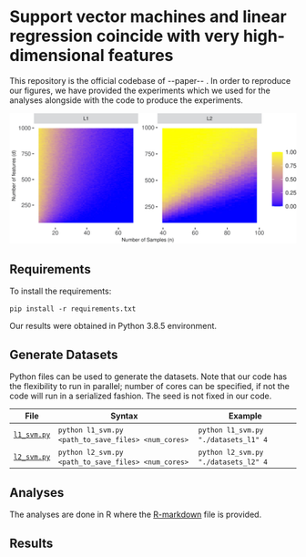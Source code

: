 
# Support vector machines and linear regression coincide with very high-dimensional features

This repository is the official codebase of --paper-- . In order to reproduce our figures, we have provided the experiments which we used for the analyses alongside with the code to produce the experiments. 

![image](figures/thumbnail.jpg)

## Requirements
To install the requirements:
```
pip install -r requirements.txt
```
Our results were obtained in Python 3.8.5 environment.

## Generate Datasets
Python files can be used to generate the datasets. Note that our code has the flexibility to run in parallel; number of cores can be specified, if not the code will run in a serialized fashion. The seed is not fixed in our code.

| File        | Syntax                                                              | Example                             |
|-------------|---------------------------------------------------------------------|-------------------------------------|
| [`l1_svm.py`](l2_suite.py) | `python l1_svm.py <path_to_save_files> <num_cores>`  | `python l1_svm.py "./datasets_l1" 4`|
| [`l2_svm.py`](l1_suite.py) | `python l2_svm.py <path_to_save_files> <num_cores>`  | `python l2_svm.py "./datasets_l2" 4`|

## Analyses
The analyses are done in R where the [R-markdown](NIPS2021.Rmd) file is provided. 

## Results


